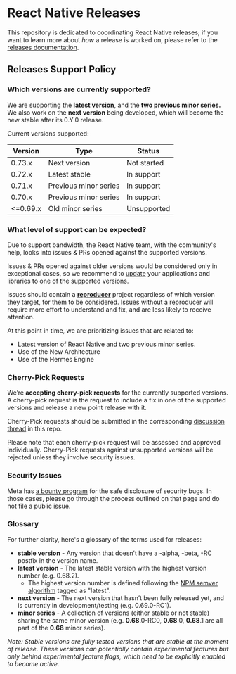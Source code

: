 # React Native Releases


This repository is dedicated to coordinating React Native releases; if you want to learn more about *how* a release is worked on, please refer to the [releases documentation](https://reactnative.dev/contributing/release-roles-responsibilities).

## Releases Support Policy

### Which versions are currently supported?

We are supporting the **latest version**, and the **two previous minor series.**
We also work on the **next version** being developed, which will become the new stable after its 0.Y.0 release.

Current versions supported:

| Version    | Type                  | Status           |
| ---------- | --------------------- | ---------------- |
| 0.73.x     | Next version          | Not started      |
| 0.72.x     | Latest stable         | In support       |
| 0.71.x     | Previous minor series | In support       |
| 0.70.x     | Previous minor series | In support       |
| <=0.69.x   | Old minor series      | Unsupported      |

### What level of support can be expected?

Due to support bandwidth, the React Native team, with the community's help, looks into issues & PRs opened against the supported versions.

Issues & PRs opened against older versions would be considered only in exceptional cases, so we recommend to [update](https://reactnative.dev/docs/upgrading) your applications and libraries to one of the supported versions.

Issues should contain a [**reproducer**](https://stackoverflow.com/help/minimal-reproducible-example) project regardless of which version they target, for them to be considered.
Issues without a reproducer will require more effort to understand and fix, and are less likely to receive attention.

At this point in time, we are prioritizing issues that are related to:

- Latest version of React Native and two previous minor series.
- Use of the New Architecture
- Use of the Hermes Engine

### Cherry-Pick Requests

We’re **accepting cherry-pick requests** for the currently supported versions. A cherry-pick request is the request to include a fix in one of the supported versions and release a new point release with it.

Cherry-Pick requests should be submitted in the corresponding [discussion thread](https://github.com/reactwg/react-native-releases/discussions) in this repo.

Please note that each cherry-pick request will be assessed and approved individually. Cherry-Pick requests against unsupported versions will be rejected unless they involve security issues.

### Security Issues

Meta has [a bounty program](https://www.facebook.com/whitehat/) for the safe disclosure of security bugs. In those cases, please go through the process outlined on that page and do not file a public issue.

### Glossary

For further clarity, here's a glossary of the terms used for releases:

- **stable version** - Any version that doesn’t have a -alpha, -beta, -RC postfix in the version name.
- **latest version** - The latest stable version with the highest version number (e.g. 0.68.2).
  - The highest version number is defined following the [NPM semver algorithm](https://github.com/npm/node-semver) tagged as "latest".
- **next version** - The next version that hasn’t been fully released yet, and is currently in development/testing (e.g. 0.69.0-RC1).
- **minor series** - A collection of versions (either stable or not stable) sharing the same minor version (e.g. **0.68**.0-RC0, **0.68**.0, **0.68**.1 are all part of the **0.68** minor series).

*Note: Stable versions are fully tested versions that are stable at the moment of release. These versions can potentially contain experimental features but only behind experimental feature flags, which need to be explicitly enabled to become active.*
